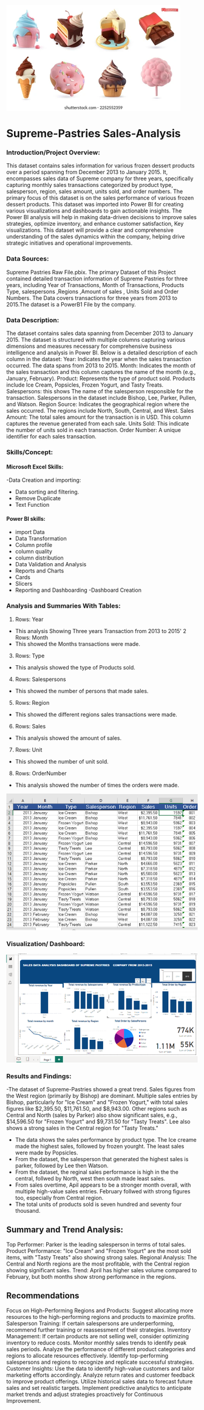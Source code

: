 
![](Ice_cream.jpg)
# Supreme-Pastries Sales-Analysis
### Introduction/Project Overview:
This dataset contains sales information for various frozen dessert products over a period spanning from December 2013 to January 2015. It, encompasses sales data of Supreme company for three years, specifically capturing monthly sales transactions categorized by product type, salesperson, region, sales amount, units sold, and order numbers. The primary focus of this dataset is on the sales performance of various frozen dessert products. This dataset was imported into Power BI for creating various visualizations and dashboards to gain actionable insights. The Power BI analysis will help in making data-driven decisions to improve sales strategies, optimize inventory, and enhance customer satisfaction, Key visualizations. This dataset will provide a clear and comprehensive understanding of the sales dynamics within the company, helping drive strategic initiatives and operational improvements.

### Data Sources:
Supreme Pastries Raw File.pbix. The primary  Dataset of this Project contained detailed transaction information of Supreme Pastries for three years, including Year of Transactions, Month of Transactions, Products Type, salespersons ,Regions ,Amount of sales , Units Sold and Order Numbers. The Data covers transactions for three years from 2013 to 2015.The dataset is a PowerB1 File by the company.

### Data Description:
The dataset contains sales data spanning from December 2013 to January 2015. The dataset is structured with multiple columns capturing various dimensions and measures necessary for comprehensive business intelligence and analysis in Power BI. Below is a detailed description of each column in the dataset: Year:  Indicates the year when the sales transaction occurred. The data spans from 2013 to 2015. Month:  Indicates the month of the sales transaction and this column captures the name of the month (e.g., January, February). Product: 
Represents the type of product sold. Products include Ice Cream, Popsicles, Frozen Yogurt, and Tasty Treats. Salespersons: this shows The name of the salesperson responsible for the transaction. Salespersons in the dataset include Bishop, Lee, Parker, Pullen, and Watson. Region Source: Indicates the geographical region where the sales occurred. The regions include North, South, Central, and West. Sales Amount:  The total sales amount for the transaction is in USD. This column captures the revenue generated from each sale. Units Sold: This indicate
the number of units sold in each transaction. Order Number: A unique identifier for each sales transaction.

### Skills/Concept:
#### Microsoft Excel Skills:
  -Data Creation and importing:
 - Data sorting and filtering.
 - Remove Duplicate
 - Text Function
#### Power BI skills:
-  import Data
-  Data Transformation
-  Column profile
-  column quality
-  column distribution
-  Data Validation and Analysis
-  Reports and Charts
- Cards
- Slicers
- Reporting and Dashboarding
-Dashboard Creation

### Analysis and Summaries With Tables:
1. Rows: Year
-  This analysis Showing Three years Transaction from 2013 to 2015'
2  Rows: Month
-  This showed the Months transactions were made.
3. Rows: Type
-  This analysis showed the type of Products sold.
4. Rows: Salespersons
-  This showed the number of persons that made sales.
5. Rows: Region
-  This showed the different regions sales transactions were made.
6. Rows: Sales
-  This analysis showed the amount of sales.
7. Rows: Unit
-  This showed the number of unit sold.
8. Rows: OrderNumber
-  This analysis showed the number of times the orders were made.

 ![](Data_set.PNG)
  
### Visualization/ Dashboard: 
![](Dash_board.PNG)

### Results and Findings:
-The dataset of Supreme-Pastries showed a great trend. Sales figures from the West region (primarily by Bishop) are dominant.
 Multiple sales entries by Bishop, particularly for "Ice Cream" and "Frozen Yogurt," with total sales figures like $2,395.50, 
 $11,761.50, and $8,943.00.
 Other regions such as Central and North (sales by Parker) also show significant sales, e.g., $14,596.50 for "Frozen 
 Yogurt" and $9,731.50 for "Tasty Treats". Lee also shows a strong sales in the Central region for "Tasty Treats." 
- The data shows the sales performance by product type. The Ice creame made the highest sales, followed by frozen yourght. The least 
 sales were made by Popsicles.
- From the dataset, the salesperson that generated the highest sales is parker, followed by Lee then Watson.
-  From the dataset, the reginal sales performance is high in the the central, follwed by North, west then south made least sales.
-  From  sales overtime, Apil appears to be a stronger month overall, with multiple high-value sales entries.
   February follwed with strong figures too, especially from Central region.
-  The total units of products sold is seven hundred and seventy four thousand.
  
 ## Summary and Trend Analysis:
Top Performer: Parker is the leading salesperson in terms of total sales.
Product Performance: "Ice Cream" and "Frozen Yogurt" are the most sold items, with "Tasty Treats" also showing strong sales.
Regional Analysis: The Central and North regions are the most profitable, with the Central region showing significant sales.
Trend: April has higher sales volume compared to February, but both months show strong performance in the regions.

## Recommendations
Focus on High-Performing Regions and Products: Suggest allocating more resources to the high-performing regions and products to maximize profits.
Salesperson Training: If certain salespersons are underperforming, recommend further training or reassessment of their strategies.
Inventory Management: If certain products are not selling well, consider optimizing inventory to reduce costs.
Monitor monthly sales trends to identify peak sales periods.
Analyze the performance of different product categories and regions to allocate resources effectively.
Identify top-performing salespersons and regions to recognize and replicate successful strategies.
Customer Insights:
Use the data to identify high-value customers and tailor marketing efforts accordingly.
Analyze return rates and customer feedback to improve product offerings.
Utilize historical sales data to forecast future sales and set realistic targets.
Implement predictive analytics to anticipate market trends and adjust strategies proactively for
Continuous Improvement.


 
 
  
  
  
  
  
  
 





